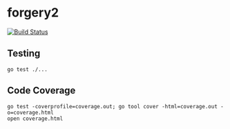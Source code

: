 # forgery2

[![Build Status](https://secure.travis-ci.org/ricallinson/forgery2.png?branch=master)](http://travis-ci.org/ricallinson/forgery2)

## Testing

    go test ./...

## Code Coverage

    go test -coverprofile=coverage.out; go tool cover -html=coverage.out -o=coverage.html
    open coverage.html
